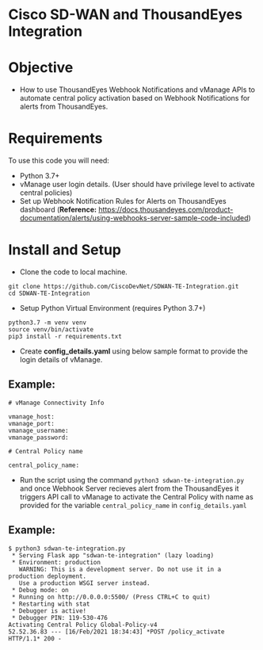 # Cisco SD-WAN and ThousandEyes Integration

# Objective 

*   How to use ThousandEyes Webhook Notifications and vManage APIs to automate central policy activation based on Webhook Notifications for alerts from ThousandEyes.

# Requirements

To use this code you will need:

* Python 3.7+
* vManage user login details. (User should have privilege level to activate central policies)
* Set up Webhook Notification Rules for Alerts on ThousandEyes dashboard (**Reference:** https://docs.thousandeyes.com/product-documentation/alerts/using-webhooks-server-sample-code-included)

# Install and Setup

- Clone the code to local machine.

```
git clone https://github.com/CiscoDevNet/SDWAN-TE-Integration.git
cd SDWAN-TE-Integration
```
- Setup Python Virtual Environment (requires Python 3.7+)

```
python3.7 -m venv venv
source venv/bin/activate
pip3 install -r requirements.txt
```

- Create **config_details.yaml** using below sample format to provide the login details of vManage.

## Example:

```
# vManage Connectivity Info

vmanage_host: 
vmanage_port: 
vmanage_username:
vmanage_password:

# Central Policy name

central_policy_name:
```

- Run the script using the command `python3 sdwan-te-integration.py` and once Webhook Server recieves alert from the ThousandEyes it triggers API call to vManage to activate the Central Policy with name as provided for the variable `central_policy_name` in `config_details.yaml`

## Example:

```
$ python3 sdwan-te-integration.py
 * Serving Flask app "sdwan-te-integration" (lazy loading)
 * Environment: production
   WARNING: This is a development server. Do not use it in a production deployment.
   Use a production WSGI server instead.
 * Debug mode: on
 * Running on http://0.0.0.0:5500/ (Press CTRL+C to quit)
 * Restarting with stat
 * Debugger is active!
 * Debugger PIN: 119-530-476
Activating Central Policy Global-Policy-v4
52.52.36.83 --- [16/Feb/2021 18:34:43] *POST /policy_activate HTTP/1.1* 200 -

```